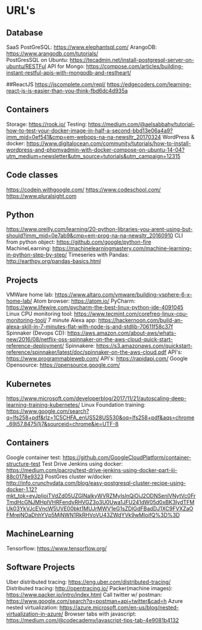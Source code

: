 # URL's

## Database
SaaS PostGreSQL: https://www.elephantsql.com/ 
ArangoDB: https://www.arangodb.com/tutorials/  
PostGresSQL on Ubuntu: https://tecadmin.net/install-postgresql-server-on-ubuntu/RESTFul API for Mongo: https://compose.com/articles/building-instant-restful-apis-with-mongodb-and-restheart/

##ReactJS
https://jscomplete.com/repl/
https://edgecoders.com/learning-react-js-is-easier-than-you-think-fbd6dc4d935a

## Containers
Storage: https://rook.io/
Testing: https://medium.com/@aelsabbahy/tutorial-how-to-test-your-docker-image-in-half-a-second-bbd13e06a4a9?imm_mid=0ef541&cmp=em-webops-na-na-newsltr_20170324
WordPress & docker: https://www.digitalocean.com/community/tutorials/how-to-install-wordpress-and-phpmyadmin-with-docker-compose-on-ubuntu-14-04?utm_medium=newsletter&utm_source=tutorials&utm_campaign=12315

## Code classes
https://codein.withgoogle.com/
https://www.codeschool.com/
https://www.pluralsight.com

## Python
https://www.oreilly.com/learning/20-python-libraries-you-arent-using-but-should?imm_mid=0e7ab9&cmp=em-prog-na-na-newsltr_20160910
CLI from python object: https://github.com/google/python-fire
MachineLearning: https://machinelearningmastery.com/machine-learning-in-python-step-by-step/
Timeseries with Pandas: http://earthpy.org/pandas-basics.html

## Projects
VMWare home lab: https://www.altaro.com/vmware/building-vsphere-6-x-home-lab/
Atom browser: https://atom.io/
PyCharm: https://www.lifewire.com/pycharm-the-best-linux-python-ide-4091045
Linux CPU monitoring tool: https://www.tecmint.com/corefreq-linux-cpu-monitoring-tool/
7 minute Alexa app: https://hackernoon.com/build-an-alexa-skill-in-7-minutes-flat-with-node-js-and-stdlib-70611f58c37f
Spinnaker (Devops CD): https://aws.amazon.com/about-aws/whats-new/2016/08/netflix-oss-spinnaker-on-the-aws-cloud-quick-start-reference-deployment/
Spinnakere: https://s3.amazonaws.com/quickstart-reference/spinnaker/latest/doc/spinnaker-on-the-aws-cloud.pdf
API's: https://www.programmableweb.com/
API's: https://rapidapi.com/
Google Opensource: https://opensource.google.com/

## Kubernetes
https://www.microsoft.com/developerblog/2017/11/21/autoscaling-deep-learning-training-kubernetes/
Linux Foundation training: https://www.google.com/search?q=lfs258+pdf&rlz=1C5CHFA_enUS528US530&oq=lfs258+pdf&aqs=chrome..69i57.8475j1j7&sourceid=chrome&ie=UTF-8

## Containers
Google container test: https://github.com/GoogleCloudPlatform/container-structure-test
Test Drive Jenkins using docker: https://medium.com/pacroy/test-drive-jenkins-using-docker-part-iii-88c0178e9323
PostGres cluster w/docker: http://info.crunchydata.com/blog/easy-postgresql-cluster-recipe-using-docker-1.12?mkt_tok=eyJpIjoiTVdZd05UZGlNalkyWVRZMyIsInQiOiJ2ODNSenlVNytVc0FrTmdHcGNJMHpIVHRFendyRHVGZ3o3U0Uwa1JFU241dW05d0xBK3IydTFMUk03YkVJcEVncW5UVE00bkt1MUJrMWV1eG1sZDlGdFBadDJ1XC9FVXZaOFMrejNOaDhhYVp5MjNWN1RkRHVoVU43ZWdYVk9wMloifQ%3D%3D
## MachineLearning
Tensorflow: https://www.tensorflow.org/

## Software Projects
Uber distributed tracing: https://eng.uber.com/distributed-tracing/
Distributed tracing: http://opentracing.io/
Packer(machine images): https://www.packer.io/intro/index.html
Call twitter w/ postman: https://www.google.com/search?q=postman+api+twitter&cad=h
Azure nested virtualization: https://azure.microsoft.com/en-us/blog/nested-virtualization-in-azure/
Browser tabs with javascript: https://medium.com/@codecademy/javascript-tips-tab-4e9081b4132

